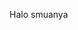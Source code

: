 Halo smuanya

<!--
**iamstarboyyy/iamstarboyyy** is a ✨ _special_ ✨ repository because its `README.md` (this file) appears on your GitHub profile.

Here are some ideas to get you started:

- 🔭 I’m currently working on MBUH
- 🌱 I’m currently learning Electrical
- 💬 Ask me about ur dream
- 📫 How to reach me: @albinosatyr
- 😄 Pronouns: starboy
- ⚡ Fun fact: i like u
--!>
